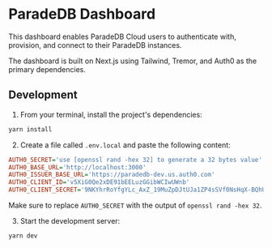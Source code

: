 # ParadeDB Dashboard

This dashboard enables ParadeDB Cloud users to authenticate with, provision, and connect to their ParadeDB
instances.

The dashboard is built on Next.js using Tailwind, Tremor, and Auth0 as the primary dependencies.

## Development

1. From your terminal, install the project's dependencies:

```bash
yarn install
```

2. Create a file called `.env.local` and paste the following content:

```ini
AUTH0_SECRET='use [openssl rand -hex 32] to generate a 32 bytes value'
AUTH0_BASE_URL='http://localhost:3000'
AUTH0_ISSUER_BASE_URL='https://paradedb-dev.us.auth0.com'
AUTH0_CLIENT_ID='v5XiG0Qe2xDE91bEELuzGGibWCIwUWnb'
AUTH0_CLIENT_SECRET='9NKYhrRoYfgYLc_AxZ_19MuZpDJtUJa1ZP4sSVf0NsHqX-BQhU_ScBKCqXh_wOjB'
```

Make sure to replace `AUTH0_SECRET` with the output of `openssl rand -hex 32`.

3. Start the development server:

```bash
yarn dev
```
